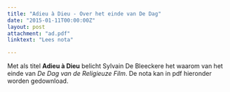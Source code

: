 ```yaml
---
title: "Adieu à Dieu - Over het einde van De Dag"
date: "2015-01-11T00:00:00Z"
layout: post
attachment: "ad.pdf"
linktext: "Lees nota"

---
```

Met als titel **Adieu à Dieu** belicht Sylvain De Bleeckere het waarom van het einde van _De Dag van de Religieuze Film_.
De nota kan in pdf hieronder worden gedownload. 


